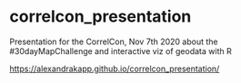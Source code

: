# correlcon_presentation

Presentation for the CorrelCon, Nov 7th 2020 about the #30dayMapChallenge and interactive viz of geodata with R

https://alexandrakapp.github.io/correlcon_presentation/

